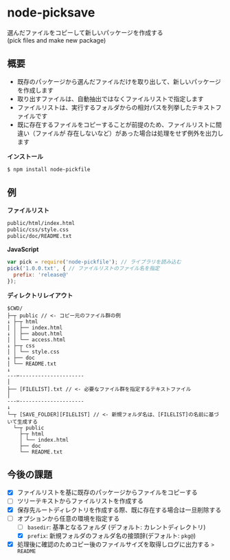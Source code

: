 # node-picksave

選んだファイルをコピーして新しいパッケージを作成する  
(pick files and make new package)

## 概要

- 既存のパッケージから選んだファイルだけを取り出して、新しいパッケージを作成します
- 取り出すファイルは、自動抽出ではなくファイルリストで指定します
- ファイルリストは、実行するフォルダからの相対パスを列挙したテキストファイルです
- 既に存在するファイルをコピーすることが前提のため、ファイルリストに間違い（ファイルが
存在しないなど）があった場合は処理をせず例外を出力します


__インストール__

```sh
$ npm install node-pickfile
```


## 例

__ファイルリスト__

```txt
public/html/index.html
public/css/style.css
public/doc/README.txt
```

__JavaScript__

```js
var pick = require('node-pickfile'); // ライブラリを読み込む
pick('1.0.0.txt', { // ファイルリストのファイル名を指定
  prefix: 'release@'
});
```

__ディレクトリレイアウト__

```
$CWD/
├─┬ public // <- コピー元のファイル群の例
↓ ├─┬ html
│ │ ├── index.html
↓ │ ├── about.html
│ │ └── access.html
↓ ├─┬ css
│ │ └── style.css
↓ ├── doc
│ └── README.txt
↓
---✂︎---------------------
│
├── [FILELIST].txt // <- 必要なファイル群を指定するテキストファイル
│
---✂︎---------------------
↓
└─┬ [SAVE_FOLDER][FILELIST] // <- 新規フォルダ名は、[FILELIST]の名前に基づいて生成する
  └─┬ public
    ├─┬ html
    │ └── index.html
    ├── doc
    └── README.txt
```


## 今後の課題

- [x] ファイルリストを基に既存のパッケージからファイルをコピーする
- [ ] ツリーテキストからファイルリストを作成する
- [x] 保存先ルートディレクトリを作成する際、既に存在する場合は一旦削除する
- [ ] オプションから任意の環境を指定する
    - [ ] `basedir`: 基準となるフォルダ (デフォルト: カレントディレクトリ)
    - [x] `prefix`: 新規フォルダのフォルダ名の接頭辞(デフォルト: `pkg@`)
- [x] 処理後に確認のためコピー後のファイルサイズを取得しログに出力する `> README`
